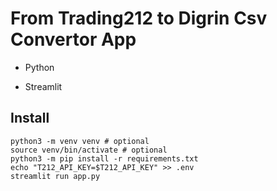 # From Trading212 to Digrin Csv Convertor App

* Python

* Streamlit

## Install

```
python3 -m venv venv # optional
source venv/bin/activate # optional
python3 -m pip install -r requirements.txt
echo "T212_API_KEY=$T212_API_KEY" >> .env
streamlit run app.py
```